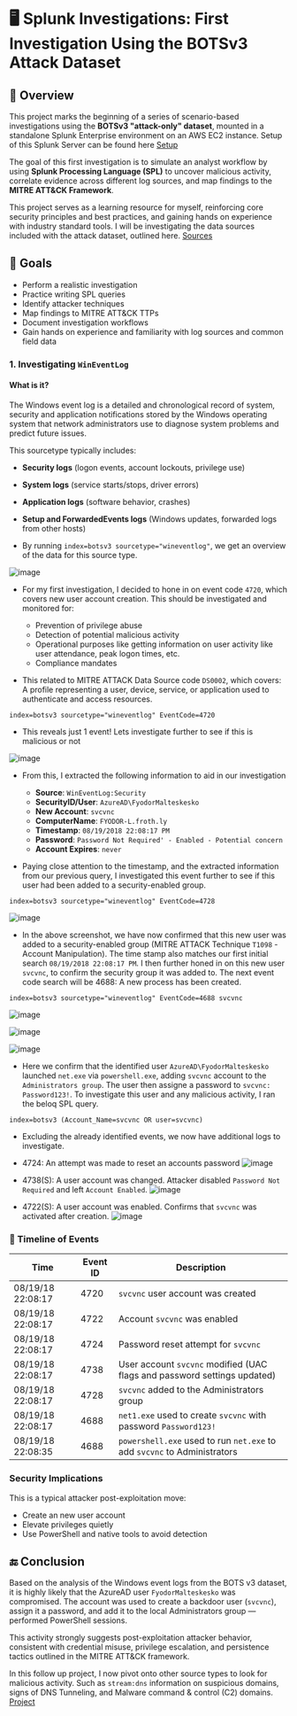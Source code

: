 # 🖥️ Splunk Investigations: First Investigation Using the BOTSv3 Attack Dataset

## 📖 Overview  
This project marks the beginning of a series of scenario-based investigations using the **BOTSv3 "attack-only" dataset**, mounted in a standalone Splunk Enterprise environment on an AWS EC2 instance. Setup of this Splunk Server can be found here [Setup](https://github.com/wilbcn/BlueTeam/blob/main/Splunk-Projects/Splunk-Enterprise-HomeLab.md)

The goal of this first investigation is to simulate an analyst workflow by using **Splunk Processing Language (SPL)** to uncover malicious activity, correlate evidence across different log sources, and map findings to the **MITRE ATT&CK Framework**.

This project serves as a learning resource for myself, reinforcing core security principles and best practices, and gaining hands on experience with industry standard tools. I will be investigating the data sources included with the attack dataset, outlined here. [Sources](https://github.com/splunk/botsv3?tab=readme-ov-file)

## 🎯 Goals

- Perform a realistic investigation
- Practice writing SPL queries
- Identify attacker techniques
- Map findings to MITRE ATT&CK TTPs
- Document investigation workflows
- Gain hands on experience and familiarity with log sources and common field data

### 1. Investigating `WinEventLog`

#### What is it?
The Windows event log is a detailed and chronological record of system, security and application notifications stored by the Windows operating system that network administrators use to diagnose system problems and predict future issues.

This sourcetype typically includes:
- **Security logs** (logon events, account lockouts, privilege use)
- **System logs** (service starts/stops, driver errors)
- **Application logs** (software behavior, crashes)
- **Setup and ForwardedEvents logs** (Windows updates, forwarded logs from other hosts)

- By running `index=botsv3 sourcetype="wineventlog"`, we get an overview of the data for this source type.

![image](https://github.com/user-attachments/assets/50cc6136-bf07-4e41-a889-a85e4e60213a)

- For my first investigation, I decided to hone in on event code `4720`, which covers new user account creation. This should be investigated and monitored for:
    - Prevention of privilege abuse
    - Detection of potential malicious activity
    - Operational purposes like getting information on user activity like user attendance, peak logon times, etc.
    - Compliance mandates

- This related to MITRE ATTACK Data Source code `DS0002`, which covers: A profile representing a user, device, service, or application used to authenticate and access resources.

```
index=botsv3 sourcetype="wineventlog" EventCode=4720
```

- This reveals just 1 event! Lets investigate further to see if this is malicious or not

![image](https://github.com/user-attachments/assets/07484ab8-237b-4540-98df-acfbc1198c24)

- From this, I extracted the following information to aid in our investigation
    - **Source**: `WinEventLog:Security`
    - **SecurityID/User**: `AzureAD\FyodorMalteskesko`
    - **New Account**: `svcvnc`
    - **ComputerName**: `FYODOR-L.froth.ly`
    - **Timestamp**: `08/19/2018 22:08:17 PM`
    - **Password**: `Password Not Required' - Enabled - Potential concern`
    - **Account Expires**: `never`

- Paying close attention to the timestamp, and the extracted information from our previous query, I investigated this event further to see if this user had been added to a security-enabled group.

```
index=botsv3 sourcetype="wineventlog" EventCode=4728
```

![image](https://github.com/user-attachments/assets/f85f1d80-a0af-4709-9000-1547b7b2d673)

- In the above screenshot, we have now confirmed that this new user was added to a security-enabled group (MITRE ATTACK Technique `T1098` - Account Manipulation). The time stamp also matches our first initial search `08/19/2018 22:08:17 PM`. I then further honed in on this new user `svcvnc`, to confirm the security group it was added to. The next event code search will be 4688: A new process has been created. 

```
index=botsv3 sourcetype="wineventlog" EventCode=4688 svcvnc
```

![image](https://github.com/user-attachments/assets/95b13684-5ddf-4fdb-b492-02f698fd40ed)

![image](https://github.com/user-attachments/assets/02c9db7d-301a-4fd9-ad9b-094189402ee3)

![image](https://github.com/user-attachments/assets/44c58781-e216-47d1-9e3a-7abdfdc2a9f7)


- Here we confirm that the identified user `AzureAD\FyodorMalteskesko` launched `net.exe` via `powershell.exe`, adding `svcvnc` account to the `Administrators group`. The user then assigne a password to `svcvnc: Password123!`. To investigate this user and any malicious activity, I ran the beloq SPL query.

```
index=botsv3 (Account_Name=svcvnc OR user=svcvnc)
```

- Excluding the already identified events, we now have additional logs to investigate. 

- 4724: An attempt was made to reset an accounts password 
![image](https://github.com/user-attachments/assets/d4f614f9-10ca-4500-83d6-04c6545abea6)

- 4738(S): A user account was changed. Attacker disabled `Password Not Required` and left `Account Enabled`. 
![image](https://github.com/user-attachments/assets/f12c7e97-ea68-463f-bda3-4e700e2588f8)

- 4722(S): A user account was enabled. Confirms that `svcvnc` was activated after creation.
![image](https://github.com/user-attachments/assets/bf032f43-7dc3-45dd-b51d-6dd0986de880)

### 🧾 Timeline of Events

| Time               | Event ID | Description                                                                 |
|--------------------|----------|-----------------------------------------------------------------------------|
| 08/19/18 22:08:17  | 4720     | `svcvnc` user account was created                                           |
| 08/19/18 22:08:17  | 4722     | Account `svcvnc` was enabled                                                |
| 08/19/18 22:08:17  | 4724     | Password reset attempt for `svcvnc`                                         |
| 08/19/18 22:08:17  | 4738     | User account `svcvnc` modified (UAC flags and password settings updated)    |
| 08/19/18 22:08:17  | 4728     | `svcvnc` added to the Administrators group                                  |
| 08/19/18 22:08:17  | 4688     | `net1.exe` used to create `svcvnc` with password `Password123!`            |
| 08/19/18 22:08:35  | 4688     | `powershell.exe` used to run `net.exe` to add `svcvnc` to Administrators    |


### Security Implications
This is a typical attacker post-exploitation move:
- Create an new user account
- Elevate privileges quietly
- Use PowerShell and native tools to avoid detection

## 🔚 Conclusion

Based on the analysis of the Windows event logs from the BOTS v3 dataset, it is highly likely that the AzureAD user `FyodorMalteskesko` was compromised. The account was used to create a backdoor user (`svcvnc`), assign it a password, and add it to the local Administrators group — performed PowerShell sessions. 

This activity strongly suggests post-exploitation attacker behavior, consistent with credential misuse, privilege escalation, and persistence tactics outlined in the MITRE ATT&CK framework.

In this follow up project, I now pivot onto other source types to look for malicious activity. Such as `stream:dns` information on suspicious domains, signs of DNS Tunneling, and Malware command & control (C2) domains. [Project](https://github.com/wilbcn/BlueTeam/blob/main/Splunk-Projects/Splunk-botsv3-Investigation-2.md)
